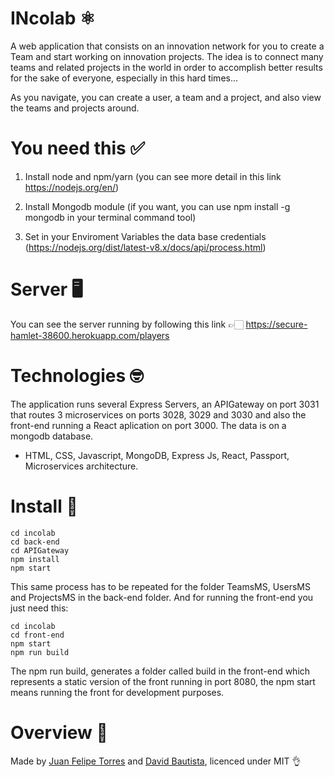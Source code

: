 # INcolab ⚛️

A web application that consists on an innovation network for you to create a Team and start working on innovation projects. The idea is to connect many teams and related projects in the world in order to accomplish better results for the sake of everyone, especially in this hard times...

As you navigate, you can create a user, a team and a project, and also view the teams and projects around.

# You need this ✅

1. Install node and npm/yarn (you can see more detail in this link https://nodejs.org/en/)

2. Install Mongodb module (if you want, you can use npm install -g mongodb in your terminal command tool)

3. Set in your Enviroment Variables the data base credentials (https://nodejs.org/dist/latest-v8.x/docs/api/process.html)

# Server 🖥

You can see the server running by following this link 👉🏻 https://secure-hamlet-38600.herokuapp.com/players

# Technologies 🤓 

The application runs several Express Servers, an APIGateway on port 3031 that routes 3 microservices on ports 3028, 3029 and 3030 and also the front-end running a React aplication on port 3000. The data is on a mongodb database.

- HTML, CSS, Javascript, MongoDB, Express Js, React, Passport, Microservices architecture.

# Install 💽

```
cd incolab
cd back-end
cd APIGateway
npm install
npm start
```

This same process has to be repeated for the folder TeamsMS, UsersMS and ProjectsMS in the back-end folder. And for running the front-end you just need this:

```
cd incolab
cd front-end
npm start
npm run build
```

The npm run build, generates a folder called build in the front-end which represents a static version of the front running in port 8080, the npm start means running the front for development purposes.

# Overview 🌄

Made by [Juan Felipe Torres](https://github.com/jftorresp) and [David Bautista](https://github.com/whatevercamps), licenced under MIT 👌
